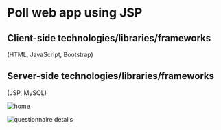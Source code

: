 # Poll web app using JSP

## Client-side technologies/libraries/frameworks
(HTML, JavaScript, Bootstrap)
## Server-side technologies/libraries/frameworks
(JSP, MySQL)

![home](https://user-images.githubusercontent.com/29940168/130352443-2f58a64e-81f2-46ff-8e91-b9e74090971c.png)


![questionnaire details](https://user-images.githubusercontent.com/29940168/130352457-392ad428-4be6-4931-92ea-2f3288b4241f.png)

